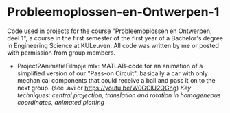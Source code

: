 # Probleemoplossen-en-Ontwerpen-1
Code used in projects for the course "Probleemoplossen en Ontwerpen, deel 1", a course in the first semester of the first year of a Bachelor's degree in Engineering Science at KULeuven.
All code was written by me or posted with permission from group members.

- Project2AnimatieFilmpje.mlx: MATLAB-code for an animation of a simplified version of our "Pass-on Circuit", basically a car with only mechanical components that could receive a ball and pass it on to the next group. (see .avi or https://youtu.be/W0GClU2QGhg)
  _Key techniques: central projection, translation and rotation in homogeneous coordinates, animated plotting_
